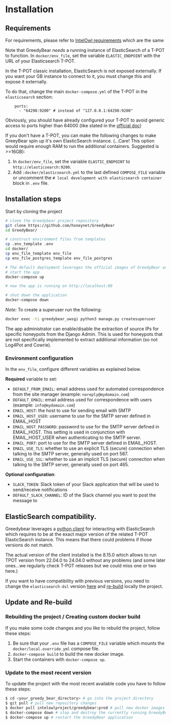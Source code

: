 # Installation

## Requirements
For requirements, please refer to [IntelOwl requirements](https://intelowlproject.github.io/docs/IntelOwl/installation/#requirements) which are the same

Note that GreedyBear _needs_ a running instance of ElasticSearch of a T-POT to function. In `docker/env_file`, set the variable `ELASTIC_ENDPOINT` with the URL of your Elasticsearch T-POT.

In the T-POT classic installation, ElasticSearch is not exposed externally. If you want your GB instance to connect to it, you must change this and expose it externally.

To do that, change the main `docker-compose.yml` of the T-POT in the `elasticsearch` section:
```code
    ports:
      - "64298:9200" # instead of "127.0.0.1:64298:9200"
```
Obviously, you should have already configured your T-POT to avoid generic access to ports higher than 64000 (like stated in the [official doc](https://github.com/telekom-security/tpotce/tree/master?tab=readme-ov-file#system-placement))

If you don't have a T-POT, you can make the following changes to make GreeyBear spin up it's own ElasticSearch instance.
(...Care! This option would require enough RAM to run the additional containers. Suggested is >=16GB):

1. In `docker/env_file`, set the variable `ELASTIC_ENDPOINT` to `http://elasticsearch:9200`.
2. Add `:docker/elasticsearch.yml` to the last defined `COMPOSE_FILE` variable or uncomment the `# local development with elasticsearch container` block in `.env` file.


## Installation steps

Start by cloning the project

```bash
# clone the Greedybear project repository
git clone https://github.com/honeynet/GreedyBear
cd GreedyBear/

# construct environment files from templates
cp .env_template .env
cd docker/
cp env_file_template env_file
cp env_file_postgres_template env_file_postgres
```

```bash
# The default deployment leverages the official images of GreedyBear available here: https://hub.docker.com/repository/docker/intelowlproject/greedybear
# start the app
docker-compose up

# now the app is running on http://localhost:80

# shut down the application
docker-compose down
```

_Note:_ To create a superuser run the following:

```bash
docker exec -ti greedybear_uwsgi python3 manage.py createsuperuser
```

The app administrator can enable/disable the extraction of source IPs for specific honeypots from the Django Admin.
This is used for honeypots that are not specifically implemented to extract additional information (so not Log4Pot and Cowrie).

### Environment configuration

In the `env_file`, configure different variables as explained below.

**Required** variable to set:

- `DEFAULT_FROM_EMAIL`: email address used for automated correspondence from the site manager (example: `noreply@mydomain.com`)
- `DEFAULT_EMAIL`: email address used for correspondence with users (example: `info@mydomain.com`)
- `EMAIL_HOST`: the host to use for sending email with SMTP
- `EMAIL_HOST_USER`: username to use for the SMTP server defined in EMAIL_HOST
- `EMAIL_HOST_PASSWORD`: password to use for the SMTP server defined in EMAIL_HOST. This setting is used in conjunction with EMAIL_HOST_USER when authenticating to the SMTP server.
- `EMAIL_PORT`: port to use for the SMTP server defined in EMAIL_HOST.
- `EMAIL_USE_TLS`: whether to use an explicit TLS (secure) connection when talking to the SMTP server, generally used on port 587.
- `EMAIL_USE_SSL`: whether to use an implicit TLS (secure) connection when talking to the SMTP server, generally used on port 465.

**Optional configuration**:

- `SLACK_TOKEN`: Slack token of your Slack application that will be used to send/receive notifications
- `DEFAULT_SLACK_CHANNEL`: ID of the Slack channel you want to post the message to

## ElasticSearch compatibility.
Greedybear leverages a [python client](https://elasticsearch-dsl.readthedocs.io/en/latest/) for interacting with ElasticSearch which requires to be at the exact major version of the related T-POT ElasticSearch instance.
This means that there could problems if those versions do not match.

The actual version of the client installed is the 8.15.0 which allows to run TPOT version from 22.04.0 to 24.04.0 without any problems (and some later ones...we regularly check T-POT releases but we could miss one or two here.)

If you want to have compatibility with previous versions, you need to change the `elasticsearch-dsl` version [here](https://github.com/intelowlproject/GreedyBear/blob/main/requirements/project-requirements.txt) and [re-build](https://intelowlproject.github.io/docs/GreedyBear/Installation/#rebuilding-the-project-creating-custom-docker-build) locally the project.

## Update and Re-build

### Rebuilding the project / Creating custom docker build

If you make some code changes and you like to rebuild the project, follow these steps:

1. Be sure that your `.env` file has a `COMPOSE_FILE` variable which mounts the `docker/local.override.yml` compose file.
2. `docker-compose build` to build the new docker image.
3. Start the containers with `docker-compose up`.

### Update to the most recent version

To update the project with the most recent available code you have to follow these steps:

```bash
$ cd <your_greedy_bear_directory> # go into the project directory
$ git pull # pull new repository changes
$ docker pull intelowlproject/greedybear:prod # pull new docker images
$ docker-compose down # stop and destroy the currently running GreedyBear containers
$ docker-compose up # restart the GreedyBear application
```
